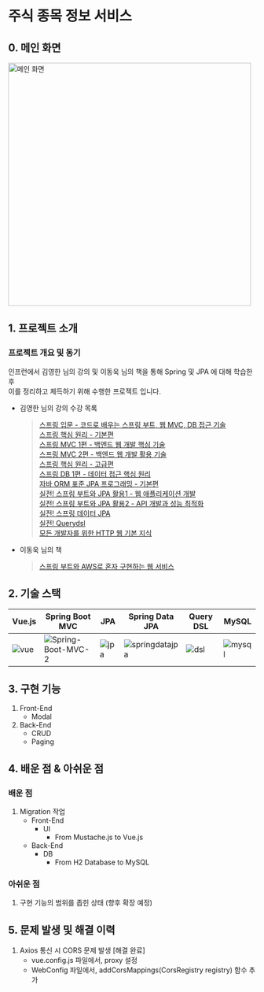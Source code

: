# 주식 종목 정보 서비스

## 0. 메인 화면
<img width="494" alt="메인 화면" src="https://user-images.githubusercontent.com/56331160/219951104-0fb77688-0a9a-415a-9cd9-c4aa6d5d9d64.png">

## 1. 프로젝트 소개
### 프로젝트 개요 및 동기
인프런에서 김영한 님의 강의 및 이동욱 님의 책을 통해 Spring 및 JPA 에 대해 학습한 후  
이를 정리하고 체득하기 위해 수행한 프로젝트 입니다.
- 김영한 님의 강의 수강 목록
  > [스프링 입문 - 코드로 배우는 스프링 부트, 웹 MVC, DB 접근 기술](https://www.inflearn.com/course/%EC%8A%A4%ED%94%84%EB%A7%81-%EC%9E%85%EB%AC%B8-%EC%8A%A4%ED%94%84%EB%A7%81%EB%B6%80%ED%8A%B8)  
  > [스프링 핵심 원리 - 기본편](https://www.inflearn.com/course/%EC%8A%A4%ED%94%84%EB%A7%81-%ED%95%B5%EC%8B%AC-%EC%9B%90%EB%A6%AC-%EA%B8%B0%EB%B3%B8%ED%8E%B8)  
  > [스프링 MVC 1편 - 백엔드 웹 개발 핵심 기술](https://www.inflearn.com/course/%EC%8A%A4%ED%94%84%EB%A7%81-mvc-1)  
  > [스프링 MVC 2편 - 백엔드 웹 개발 활용 기술](https://www.inflearn.com/course/%EC%8A%A4%ED%94%84%EB%A7%81-mvc-2)  
  > [스프링 핵심 원리 - 고급편](https://www.inflearn.com/course/%EC%8A%A4%ED%94%84%EB%A7%81-%ED%95%B5%EC%8B%AC-%EC%9B%90%EB%A6%AC-%EA%B3%A0%EA%B8%89%ED%8E%B8)  
  > [스프링 DB 1편 - 데이터 접근 핵심 원리](https://www.inflearn.com/course/%EC%8A%A4%ED%94%84%EB%A7%81-db-1)  
  > [자바 ORM 표준 JPA 프로그래밍 - 기본편](https://www.inflearn.com/course/ORM-JPA-Basic)  
  > [실전! 스프링 부트와 JPA 활용1 - 웹 애플리케이션 개발](https://www.inflearn.com/course/%EC%8A%A4%ED%94%84%EB%A7%81%EB%B6%80%ED%8A%B8-JPA-%ED%99%9C%EC%9A%A9-1)  
  > [실전! 스프링 부트와 JPA 활용2 - API 개발과 성능 최적화](https://www.inflearn.com/course/%EC%8A%A4%ED%94%84%EB%A7%81%EB%B6%80%ED%8A%B8-JPA-API%EA%B0%9C%EB%B0%9C-%EC%84%B1%EB%8A%A5%EC%B5%9C%EC%A0%81%ED%99%94)  
  > [실전! 스프링 데이터 JPA](https://www.inflearn.com/course/%EC%8A%A4%ED%94%84%EB%A7%81-%EB%8D%B0%EC%9D%B4%ED%84%B0-JPA-%EC%8B%A4%EC%A0%84)  
  > [실전! Querydsl](https://www.inflearn.com/course/querydsl-%EC%8B%A4%EC%A0%84)  
  > [모든 개발자를 위한 HTTP 웹 기본 지식](https://www.inflearn.com/course/http-%EC%9B%B9-%EB%84%A4%ED%8A%B8%EC%9B%8C%ED%81%AC)  
- 이동욱 님의 책
  > [스프링 부트와 AWS로 혼자 구현하는 웹 서비스](http://www.yes24.com/Product/Goods/83849117)  
  
## 2. 기술 스택  
|Vue.js|Spring Boot MVC|JPA|Spring Data JPA|Query DSL|MySQL|
|------|---------------|---|---------------|---------|-----|  
|![vue](https://user-images.githubusercontent.com/56331160/218122343-5fb98241-f4f1-485b-870a-1c5bd123de8b.png)|![Spring-Boot-MVC-2](https://user-images.githubusercontent.com/56331160/209467801-27dd0e0b-cbd9-4103-9d89-8e9ff46957c7.png)|![jpa](https://user-images.githubusercontent.com/56331160/209467730-f97deff0-b4f9-4ed6-9d25-f8a65262000b.png)|![springdatajpa](https://user-images.githubusercontent.com/56331160/209467739-b4c9f7c6-297e-4f72-86df-ec57ed369dae.png)|![dsl](https://user-images.githubusercontent.com/56331160/209467772-c5c50c1b-77af-4797-89e7-35a969e848b1.png)|![mysql](https://user-images.githubusercontent.com/56331160/218122432-918086e1-6e9e-4cc7-aa18-5a31bf593477.png)|

## 3. 구현 기능
1. Front-End
    - Modal
2. Back-End
    - CRUD
    - Paging

## 4. 배운 점 & 아쉬운 점
### 배운 점
1. Migration 작업
    - Front-End
        - UI
            - From Mustache.js to Vue.js
    - Back-End
        - DB
            - From H2 Database to MySQL
### 아쉬운 점
1. 구현 기능의 범위를 좁힌 상태 (향후 확장 예정)

## 5. 문제 발생 및 해결 이력 
1. Axios 통신 시 CORS 문제 발생 [해결 완료]
   - vue.config.js 파일에서, proxy 설정
   - WebConfig 파일에서, addCorsMappings(CorsRegistry registry) 함수 추가
